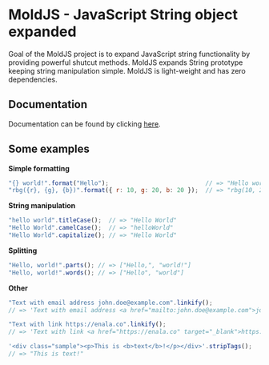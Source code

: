 # MoldJS - JavaScript String object expanded

Goal of the MoldJS project is to expand JavaScript string functionality by providing powerful shutcut methods. MoldJS expands String prototype keeping string manipulation simple. MoldJS is light-weight and has zero dependencies.

## Documentation

Documentation can be found by clicking [here](https://github.com/juhoen/moldjs/blob/master/DOCS.md).

## Some examples

**Simple formatting**

```js
"{} world!".format("Hello");                           // => "Hello world"
"rbg({r}, {g}, {b})".format({ r: 10, g: 20, b: 20 });  // => "rbg(10, 20, 30);"
```

**String manipulation**

```js
"hello world".titleCase();  // => "Hello World"
"Hello World".camelCase();  // => "helloWorld"
"Hello World".capitalize(); // => "Hello World"
```

**Splitting**

```js
"Hello, world!".parts(); // => ["Hello,", "world!"]
"Hello, world!".words(); // => ["Hello", "world"]
```

**Other**

```js
"Text with email address john.doe@example.com".linkify();
// => 'Text with email address <a href="mailto:john.doe@example.com">john.doe@example.com</a>'

"Text with link https://enala.co".linkify();
// => 'Text with link <a href="https://enala.co" target="_blank">https://enala.co</a>'

'<div class="sample"><p>This is <b>text</b>!</p></div>'.stripTags();
// => "This is text!"
```
